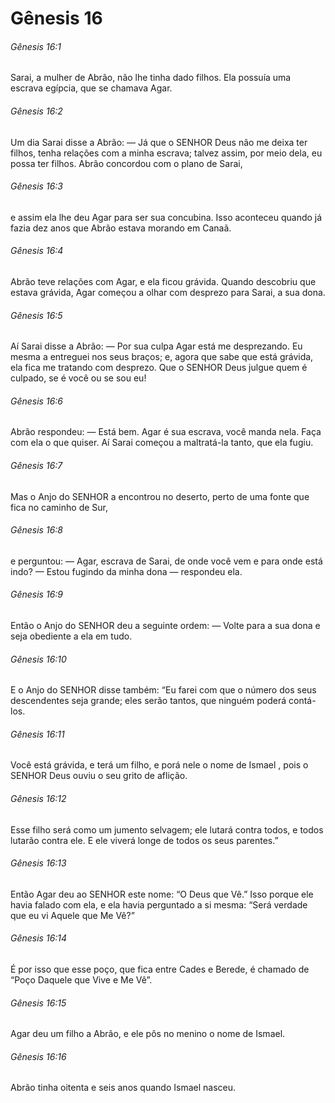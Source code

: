 # Gênesis 16

###### Gênesis 16:1

Sarai, a mulher de Abrão, não lhe tinha dado filhos. Ela possuía uma escrava egípcia, que se chamava Agar.

###### Gênesis 16:2

Um dia Sarai disse a Abrão: — Já que o SENHOR Deus não me deixa ter filhos, tenha relações com a minha escrava; talvez assim, por meio dela, eu possa ter filhos. Abrão concordou com o plano de Sarai,

###### Gênesis 16:3

e assim ela lhe deu Agar para ser sua concubina. Isso aconteceu quando já fazia dez anos que Abrão estava morando em Canaã.

###### Gênesis 16:4

Abrão teve relações com Agar, e ela ficou grávida. Quando descobriu que estava grávida, Agar começou a olhar com desprezo para Sarai, a sua dona.

###### Gênesis 16:5

Aí Sarai disse a Abrão: — Por sua culpa Agar está me desprezando. Eu mesma a entreguei nos seus braços; e, agora que sabe que está grávida, ela fica me tratando com desprezo. Que o SENHOR Deus julgue quem é culpado, se é você ou se sou eu!

###### Gênesis 16:6

Abrão respondeu: — Está bem. Agar é sua escrava, você manda nela. Faça com ela o que quiser. Aí Sarai começou a maltratá-la tanto, que ela fugiu.

###### Gênesis 16:7

Mas o Anjo do SENHOR a encontrou no deserto, perto de uma fonte que fica no caminho de Sur,

###### Gênesis 16:8

e perguntou: — Agar, escrava de Sarai, de onde você vem e para onde está indo? — Estou fugindo da minha dona — respondeu ela.

###### Gênesis 16:9

Então o Anjo do SENHOR deu a seguinte ordem: — Volte para a sua dona e seja obediente a ela em tudo.

###### Gênesis 16:10

E o Anjo do SENHOR disse também: “Eu farei com que o número dos seus descendentes seja grande; eles serão tantos, que ninguém poderá contá-los.

###### Gênesis 16:11

Você está grávida, e terá um filho, e porá nele o nome de Ismael , pois o SENHOR Deus ouviu o seu grito de aflição.

###### Gênesis 16:12

Esse filho será como um jumento selvagem; ele lutará contra todos, e todos lutarão contra ele. E ele viverá longe de todos os seus parentes.”

###### Gênesis 16:13

Então Agar deu ao SENHOR este nome: “O Deus que Vê.” Isso porque ele havia falado com ela, e ela havia perguntado a si mesma: “Será verdade que eu vi Aquele que Me Vê?”

###### Gênesis 16:14

É por isso que esse poço, que fica entre Cades e Berede, é chamado de “Poço Daquele que Vive e Me Vê”.

###### Gênesis 16:15

Agar deu um filho a Abrão, e ele pôs no menino o nome de Ismael.

###### Gênesis 16:16

Abrão tinha oitenta e seis anos quando Ismael nasceu.

